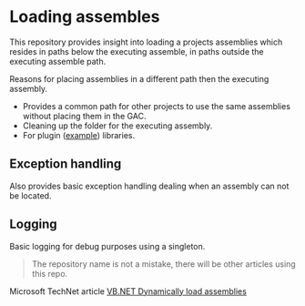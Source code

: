 # Loading assembles
This repository provides insight into loading a projects assemblies which resides in paths below the executing assemble, in paths outside the executing assemble path. 

Reasons for placing assemblies in a different path then the executing assembly.
- Provides a common path for other projects to use the same assemblies without placing them in the GAC.
- Cleaning up the folder for the executing assembly.
- For plugin ([example](https://code.msdn.microsoft.com/windowsdesktop/Creating-a-simple-plugin-b6174b62)) libraries.

## Exception handling
Also provides basic exception handling dealing when an assembly can not be located.

## Logging
Basic logging for debug purposes using a singleton.

> The repository name is not a mistake, there will be other articles using this repo.

Microsoft TechNet article [VB.NET Dynamically load assemblies](https://social.technet.microsoft.com/wiki/contents/articles/53408.vb-net-dynamically-load-assemblies.aspx)

